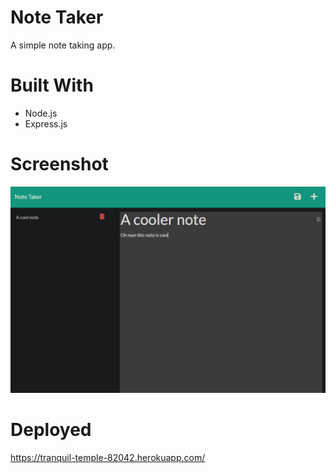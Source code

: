 # Note Taker

A simple note taking app.

# Built With

- Node.js
- Express.js

# Screenshot

![](img/ss1.png)

# Deployed

https://tranquil-temple-82042.herokuapp.com/